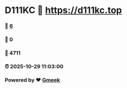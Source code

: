 # D111KC :link: https://d111kc.top 
### :page_facing_up: [6](https://d111kc.top/tag.html) 
### :speech_balloon: 0 
### :hibiscus: 4711 
### :alarm_clock: 2025-10-29 11:03:00 
### Powered by :heart: [Gmeek](https://github.com/Meekdai/Gmeek)
